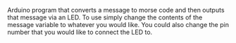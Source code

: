Arduino program that converts a message to morse code and then outputs that message via an LED.
To use simply change the contents of the message variable to whatever you would like. You could also change the pin number that
you would like to connect the LED to.